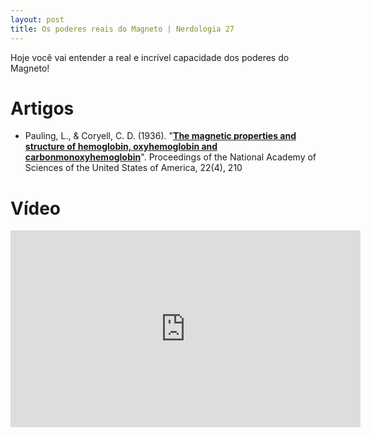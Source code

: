 ```yaml
---
layout: post
title: Os poderes reais do Magneto | Nerdologia 27
---
```


Hoje você vai entender a real e incrível capacidade dos poderes do Magneto!

Artigos
=====

- Pauling, L., & Coryell, C. D. (1936). "[**The magnetic properties and structure of hemoglobin, oxyhemoglobin and carbonmonoxyhemoglobin**](http://www.ncbi.nlm.nih.gov/pmc/articles/PMC1076743/?page=3)". Proceedings of the National Academy of Sciences of the United States of America, 22(4), 210

Vídeo
=====

<iframe width="560" height="315" src="https://www.youtube.com/embed/EExCImj4Ls8" frameborder="0" allowfullscreen></iframe>

